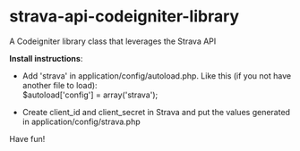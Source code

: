 # strava-api-codeigniter-library
A Codeigniter library class that leverages the Strava API

<b>Install instructions</b>: <br>
- Add 'strava' in application/config/autoload.php. Like this (if you not have another file to load):<br>
  $autoload['config'] = array('strava');

- Create client_id and client_secret in Strava and put the values generated in application/config/strava.php


Have fun!
